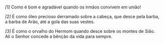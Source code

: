 *[1]* Como é bom e agradável quando os irmãos convivem em união!

*[2]* É como óleo precioso derramado sobre a cabeça, que desce pela barba, a barba de Arão, até a gola das suas vestes.

*[3]* É como o orvalho do Hermom quando desce sobre os montes de Sião. Ali o Senhor concede a bênção da vida para sempre.

